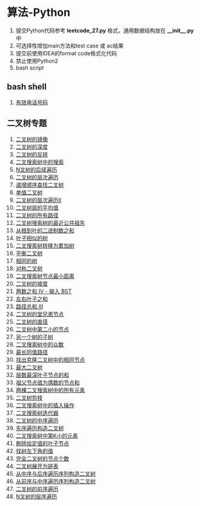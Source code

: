 # 算法-Python

1. 提交Python代码参考 **leetcode_27.py** 格式，通用数据结构放在 **\_\_init\_\_.py** 中
2. 可选择性增加main方法和test case 或 ac结果
3. 提交前使用IDEA的format code格式化代码
4. 禁止使用Python2
5. bash script

## bash shell

1. [有效电话号码](./solution/tree/leetcode_193_.sh)
 
## 二叉树专题

1.  [二叉树的镜像](./solution/tree/leetcode_27_.py)
2.  [二叉树的深度](./solution/tree/leetcode_55_.py)
3.  [二叉树的反转](./solution/tree/leetcode_226_.py)
4.  [二叉搜索树中的搜索](./solution/tree/leetcode_700_.py)
5.  [N叉树的后续遍历](./solution/tree/leetcode_590_.py)
6.  [二叉树的层次遍历](./solution/tree/leetcode_32_.py)
7.  [递增顺序查找二叉树](./solution/tree/leetcode_897_.py)
8.  [单值二叉树](./solution/tree/leetcode_965_.py)
9.  [二叉树的层次遍历II](./solution/tree/leetcode_107_.py)
10. [二叉树层的平均值](./solution/tree/leetcode_637_.py)
11. [二叉树的所有路径](./solution/tree/leetcode_257_.py)
12. [二叉树搜索树的最近公共祖先](./solution/tree/leetcode_235_.py)
13. [从根到叶的二进制数之和](./solution/tree/leetcode_1022_.py)
14. [叶子相似的树](./solution/tree/leetcode_872_.py)
15. [二叉搜索树转换为累加树](./solution/tree/leetcode_538_.py)
16. [平衡二叉树](./solution/tree/leetcode_110_.py)
17. [相同的树](./solution/tree/leetcode_100_.py)
18. [对称二叉树](./solution/tree/leetcode_101_.py)
19. [二叉搜索树节点最小距离](./solution/tree/leetcode_783_.py)
20. [二叉树的坡度](./solution/tree/leetcode_563_.py)
21. [ 两数之和 IV - 输入 BST](./solution/tree/leetcode_653_.py)
22. [左右叶子之和](./solution/tree/leetcode_404_.py)
23. [路径总和 III](./solution/tree/leetcode_437_.py)
24. [二叉树的堂兄弟节点](./solution/tree/leetcode_993_.py)
25. [二叉树的直径](./solution/tree/leetcode_543_.py)
26. [二叉树中第二小的节点](./solution/tree/leetcode_671_.py)
27. [另一个树的子树](./solution/tree/leetcode_572_.py)
28. [二叉搜索树中的众数](./solution/tree/leetcode_501_.py)
29. [最长同值路径](./solution/tree/leetcode_687_.py)
30. [找出克隆二叉树中的相同节点](./solution/tree/leetcode_1379_.py)
31. [最大二叉树](./solution/tree/leetcode_654_.py)
32. [层数最深叶子节点的和](./solution/tree/leetcode_1302_.py)
33. [祖父节点值为偶数的节点和](./solution/tree/leetcode_1315_.py)
34. [两棵二叉搜索树中的所有元素](./solution/tree/leetcode_1305_.py)
35. [二叉树剪枝](./solution/tree/leetcode_814_.py)
36. [二叉搜索树中的插入操作](./solution/tree/leetcode_701_.py)
37. [二叉搜索树迭代器](./solution/tree/leetcode_173_.py)
38. [二叉树的中序遍历](./solution/tree/leetcode_94_.py)
39. [先序遍历构造二叉树](./solution/tree/leetcode_1008_.py)
40. [二叉搜索树中第K小的元素](./solution/tree/leetcode_230_.py)
41. [删除给定值的叶子节点](./solution/tree/leetcode_1325_.py)
42. [找树左下角的值](./solution/tree/leetcode_513_.py)
43. [完全二叉树的节点个数](./solution/tree/leetcode_222_.py)
44. [二叉树展开为链表](./solution/tree/leetcode_114_.py)
45. [从中序与后序遍历序列构造二叉树](./solution/tree/leetcode_106_.py)
46. [从前序与中序遍历序列构造二叉树](./solution/tree/leetcode_105_.py)
47. [二叉树的前序遍历](./solution/tree/leetcode_144_.py)
48. [N叉树的层序遍历](./solution/tree/leetcode_429_.py)





